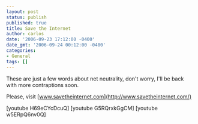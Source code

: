 ```yaml
---
layout: post
status: publish
published: true
title: Save the Internet
author: carlos
date: '2006-09-23 17:12:00 -0400'
date_gmt: '2006-09-24 00:12:00 -0400'
categories:
- General
tags: []
---
```

These are just a few words about  net neutrality, don't worry, I'll be back with more contraptions soon.

Please, visit [www.savetheinternet.com](http://www.savetheinternet.com/)

[youtube H69eCYcDcuQ]
[youtube G5RQrxkGgCM]
[youtube w5ERpQ6nv0Q]
